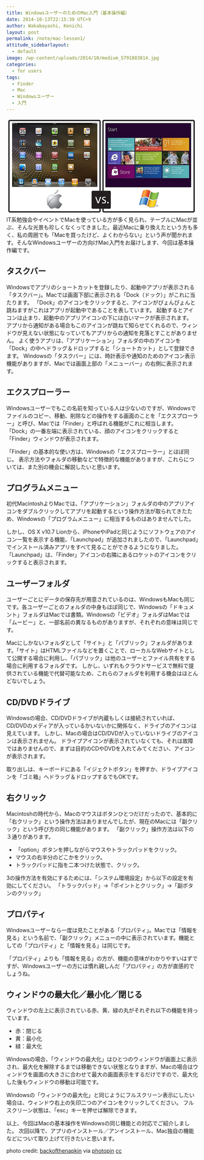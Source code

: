 ```yaml
---
title: WindowsユーザーのためのMac入門（基本操作編）
date: 2014-10-13T22:15:39 UTC+9
author: Wakabayashi, Kenichi
layout: post
permalink: /note/mac-lesson1/
attitude_sidebarlayout:
  - default
image: /wp-content/uploads/2014/10/medium_5791883814.jpg
categories:
  - for users
tags:
  - Finder
  - Mac
  - Windowsユーザー
  - 入門
---
```

![Apple_vs_Windows](/assets/images/2014/10/medium_5791883814.jpg)
IT系勉強会やイベントでMacを使っている方が多く見られ、テーブルにMacが並ぶ、そんな光景も珍しくなくってきました。最近Macに乗り換えたという方も多く、私の周囲でも「Macを買ったけど、よくわからない」という声が聞かれます。そんなWindowsユーザーの方向けMac入門をお届けします、今回は基本操作編です。


## タスクバー
Windowsでアプリのショートカットを登録したり、起動中アプリが表示される「タスクバー」。Macでは画面下部に表示される「Dock（ドック）」がこれに当たります。
「Dock」のアイコンをクリックすると、アイコンがぴょんぴょんと跳ねますがこれはアプリが起動中であることを表しています。
起動するとアイコンは止まり、起動中のアプリアイコンの下には白いマークが表示されます。
アプリから通知がある場合もこのアイコンが跳ねて知らせてくれるので、ウィンドウが見えない状態になっていてもアプリからの通知を見落とすことがありません。
よく使うアプリは、「アプリケーション」フォルダの中のアイコンを「Dock」の中へドラッグ＆ドロップすると「ショートカット」として登録できます。
Windowsの「タスクバー」には、時計表示や通知のためのアイコン表示機能がありますが、Macでは画面上部の「メニューバー」の右側に表示されます。

## エクスプローラー
Windowsユーザーでもこの名前を知っている人は少ないのですが、Windowsでファイルのコピー、移動、削除などの操作をする画面のことを「エクスプローラー」と呼び、Macでは「Finder」と呼ばれる機能がこれに相当します。
「Dock」の一番左端に表示されている、顔のアイコンをクリックすると「Finder」ウィンドウが表示されます。

「Finder」の基本的な使い方は、Windowsの「エクスプローラー」とほぼ同じ。
表示方法やフォルダの移動などで特徴的な機能がありますが、これらについては、また別の機会に解説したいと思います。

## プログラムメニュー
初代MacintoshよりMacでは、「アプリケーション」フォルダの中のアプリアイコンをダブルクリックしてアプリを起動するという操作方法が取られてきたため、Windowsの「プログラムメニュー」に相当するものはありませんでした。

しかし、OS X v10.7 Lionから、iPhoneやiPadと同じようにソフトウェアのアイコン一覧を表示する機能、「Launchpad」が追加されましたので、「Launchpad」でインストール済みアプリをすべて見ることができるようになりました。
「Launchpad」は、「Finder」アイコンの右隣にあるロケットのアイコンをクリックすると表示されます。

## ユーザーフォルダ
ユーザーごとにデータの保存先が用意されているのは、WindowsもMacも同じです。各ユーザーごとのフォルダの中身もほぼ同じで、Windowsの「ドキュメント」フォルダはMacでは書類。Windowsの「ビデオ」フォルダはMacでは「ムービー」と、一部名前の異なるものがありますが、それぞれの意味は同じです。

Macにしかないフォルダとして「サイト」と「パブリック」フォルダがあります。「サイト」はHTMLファイルなどを置くことで、ローカルなWebサイトとして公開する場合に利用し、「パブリック」は他のユーザーとファイル共有をする場合に利用するフォルダです。
しかし、いずれもクラウドサービスで無料で提供されている機能で代替可能なため、これらのフォルダを利用する機会はほとんどないでしょう。

## CD/DVDドライブ
Windowsの場合、CD/DVDドライブが内蔵もしくは接続されていれば、CD/DVDのメディアが入っているかいないかに関係なく、ドライブのアイコンは見えています。
しかし、Macの場合はCD/DVDが入っていないドライブのアイコンは表示されません。
ドライブアイコンが表示されていなくても、それは故障ではありませんので、まずは目的のCDやDVDを入れてみてください、アイコンが表示されます。

取り出しは、キーボードにある「イジェクトボタン」を押すか、ドライブアイコンを「ゴミ箱」へドラッグ＆ドロップするでもOKです。

## 右クリック
Macintoshの時代から、Macのマウスはボタンひとつだけだったので、基本的に「右クリック」という操作方法はありませんでしたが、現在のMacには「副クリック」という呼び方の同じ機能があります。
「副クリック」操作方法は以下の３通りがあります。

- 「option」ボタンを押しながらマウスやトラックパッドをクリック。
- マウスの右半分のどこかをクリック。
- トラックパッドに指を二本つけた状態で、クリック。

3の操作方法を有効にするためには、「システム環境設定」から以下の設定を有効にしてください。
「トラックパッド」→「ポイントとクリック」→「副ボタンのクリック」

## プロパティ
Windowsユーザーなら一度は見たことがある「プロパティ」。Macでは「情報を見る」という名前で、「副クリック」メニューの中に表示されています。機能としての「プロパティ」と「情報を見る」は同じです。

「プロパティ」よりも「情報を見る」の方が、機能の意味がわかりやすいはずですが、Windowsユーザーの方には慣れ親しんだ「プロパティ」の方が直感的でしょうね。

## ウィンドウの最大化／最小化／閉じる
ウィンドウの左上に表示されている赤、黄、緑の丸がそれぞれ以下の機能を持っています。

- 赤：閉じる
- 黄：最小化
- 緑：最大化

Windowsの場合、「ウィンドウの最大化」はひとつのウィンドウが画面上に表示され、最大化を解除するまでは移動できない状態となりますが、Macの場合はウィンドウを画面の大きさに合わせて最大の画面表示をするだけですので、最大化した後もウィンドウの移動は可能です。

Windowsの「ウィンドウの最大化」と同じようにフルスクリーン表示にしたい場合は、ウィンドウ右上の矢印二つのアイコンをクリックしてください。
フルスクリーン状態は、「esc」キーを押せば解除できます。

以上、今回はMacの基本操作をWindowsの同じ機能との対応でご紹介しました。
次回以降で、アプリのインストール／アンインストール、Mac独自の機能などについて取り上げて行きたいと思います。

photo credit: [backofthenapkin](https://www.flickr.com/photos/buckaroobay/5791883814/) via [photopin](http://photopin.com) [cc](http://creativecommons.org/licenses/by-sa/2.0/)